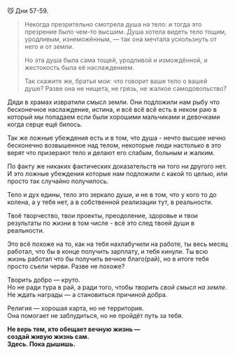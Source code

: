 😼 Дни 57-59.

> Некогда презрительно смотрела душа на тело: и тогда это презрение было чем-то высшим. Душа хотела видеть тело тощим, уродливым, изнеможённым, — так она мечтала ускользнуть от него и от земли.
> 
> Но эта душа была сама тощей, уродливой и измождённой, и жестокость была её наслаждением.
> 
> Так скажите же, братья мои: что говорит ваше тело о вашей душе? Разве она не нищета, не грязь, не жалкое самодовольство?

Дяди в храмах извратили смысл земли. Они подложили нам рыбу что бесконечное наслаждение, истина, и всё всё всё есть в неком раю в который мы попадаем если были хорошими мальчиками и девочками когда серце ещё билось.

Так же ложные убеждения есть и в том, что душа - нечто высшее нечно бесконечно возвышенное над телом, некоторые люди настолько в это верят что призерают тело и делают его слабым, больным и жалким.

По факту же никаких фактических доказательств ни того ни другого нет. И это ложные убеждения которые нам подложили с какой то целью, или просто так случайно получилось.

Тело и дух едины, тело это зеркало души, и не в том, что у кого то до колена, а у тебя нет, а в собственной реализации тут, в реальности.

Твоё творчество, твои проекты, преодоление, здоровье и твои результаты по жизни в том числе - всё это след твоей души в реальности.

Это всё похоже на то, как на тебя нахлабучили на работе, ты весь месяц работал, что бы в конце получить зарплату, и тебя кинули. Ты всю жизнь работал что бы получить вечное благо(рай), но в итоге тебя просто съели черви. Разве не похоже?

Творить добро — круто.  
Но не ради тура в рай, а ради того, чтобы _творить свой смысл на земле._  
Не ждать награды — а становиться причиной добра.

Религия — хорошая карта, но не территория.  
Она помогает не заблудиться, но не пройдёт путь за тебя.

**Не верь тем, кто обещает вечную жизнь —  
создай живую жизнь сам.  
Здесь. Пока дышишь.**